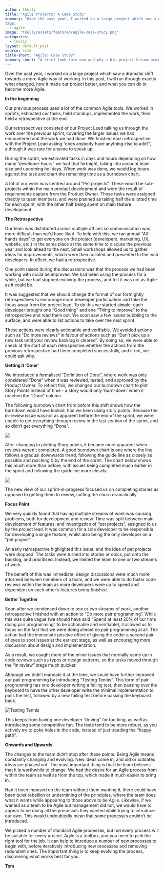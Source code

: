 ```yaml
---
author: tkelly
title: "Agile Projects: A Case Study"
summary: "Over the past year, I worked on a large project which saw a dramatic shift towards a more Agile way of working. In this post, I will run through exactly what changed, how it made our project better, and what you can do to become more Agile."
tags: 
  - agile
image: "tkelly/assets/featured/agile-case-study.png"
categories: 
  - tkelly
layout: default_post
source: site
title-short: "Agile: Case Study"
summary-short: "A brief look into how and why a big project became more agile."
---
```


Over the past year, I worked on a large project which saw a dramatic shift towards a more Agile way of working. In this post, I will run through exactly what changed, how it made our project better, and what you can do to become more Agile.

**In the beginning**

Our previous process used a lot of the common Agile tools. We worked in sprints, estimated our tasks, held standups, implemented the work, then held a retrospective at the end.

Our retrospectives consisted of our Project Lead talking us through the work over the previous sprint, covering the larger issues we had encountered and the work we had done. We finished each retrospective with the Project Lead asking “does anybody have anything else to add?”, although it was rare for anyone to speak up.

During the sprint, we estimated tasks in days and hours depending on how many “developer-hours” we had that fortnight, taking into account team size and upcoming holidays. When work was done, we would log hours against the task and chart the remaining time as a burndown chart.

A lot of our work was centred around “Pet projects”. These would be sub-projects within the main product development and were the result of requirements capture from the Product Owner. These tasks were assigned directly to team members, and were planned as taking half the allotted time for each sprint, with the other half being spent on main feature development.

**The Retrospective**

Our team was distributed across multiple offices so communication was more difficult than we'd have liked. To help with this, we ran annual “All-hands days” to get everyone on the project (developers, marketing, UX, website, etc.) in the same place at the same time to discuss the previous year and look ahead to the next. Small workshops allowed us to gather ideas for improvements, which were then collated and presented to the lead developers. In effect, we had a retrospective.

One point raised during the discussions was that the process we had been working with could be improved. We had been using the process for a while, but we had stopped evolving the process, and felt it was not as Agile as it could be.

It was suggested that we should change the format of our fortnightly retrospectives to encourage more developer participation and take the focus away from the project lead. To do this we started simple: each developer brought one “Good thing” and one “Thing to improve” to the retrospective and read them out. We soon saw a few issues bubbling to the surface, and were able to list actions to take over the next sprint.

These actions were clearly actionable and verifiable. We avoided actions such as “Do more reviews” in favour of actions such as “Don’t pick up a new task until your review backlog is cleared”. By doing so, we were able to check at the start of each retrospective whether the actions from the previous retrospective had been completed successfully, and if not, we could ask why.

**Getting it ‘Done’**

We introduced a formalised “Definition of Done”, where work was only considered “Done” when it was reviewed, tested, and approved by the Product Owner. To reflect this, we changed our burndown chart to plot Story Points instead of time - a story would only ‘burn-down’ when it reached the “Done” column.

The following burndown chart from before this shift shows how the burndown would have looked, had we been using story points. Because the in-review issue was not as apparent before the end of the sprint, we were unable to get everything through review in the last section of the sprint, and so didn’t get everything “Done”.

<img class="aligncenter" src="{{ site.baseurl }}/tkelly/assets/2014-12-01-agile-projects-a-case-study/burndown-before.png"/>

After changing to plotting Story points, it became more apparent when reviews weren’t completed. A good burndown chart is one where the line follows a gradual downwards trend, following the guide line as closely as possible and reaching 0 by the end of the sprint. The chart below shows this much more than before, with issues being completed much earlier in the sprint and following the guideline more closely.

<img class="aligncenter" src="{{ site.baseurl }}/tkelly/assets/2014-12-01-agile-projects-a-case-study/burndown-after.png"/>

The new view of our sprint-in-progress focused us on completing stories as opposed to getting them to review, cutting the churn dramatically.

**Focus Point**

We very quickly found that having multiple streams of work was causing problems, both for development and review. Time was split between main development of features, and investigation of “pet projects”, assigned to us by the project lead. It was common for a sole developer to be responsible for developing a single feature, whilst also being the only developer on a “pet project”.

An early retrospective highlighted this issue, and the idea of pet projects were dropped. The tasks were turned into stories or epics, put onto the backlog, and prioritised. Instead, we limited the team to one or two streams of work.

The benefit of this was immediate; design discussions were much more informed between members of a team, and we were able to do faster code reviews within the team as more developers were up to speed and dependent on each other’s features being finished.

**Better Together**

Soon after we condensed down to one or two streams of work, another retrospective finished with an action to “Do more pair programming”. While this was quite vague (we should have said “Spend at least 20% of our time doing pair programming” to be actionable and verifiable), it allowed us to focus on the fact that we were doing almost no pair programming at all. The action had the immediate positive effect of giving the coder a second pair of eyes to spot issues at the earliest stage, as well as encouraging more discussion about design and implementation.

As a result, we caught more of the minor issues that normally came up in code reviews such as typos or design patterns, so the tasks moved through the “In review” stage much quicker.

Although we didn’t mandate it at the time, we could have further improved our pair programming by introducing “Testing Tennis”. This form of pair programming has one developer writing a failing test, then passing over the keyboard to have the other developer write the minimal implementation to pass the test, followed by a new failing test before passing the keyboard back.

<img title="Testing Tennis" class="aligncenter" src="{{ site.baseurl }}/tkelly/assets/2014-12-01-agile-projects-a-case-study/testing-tennis.png"/>

This keeps from having one developer “driving” for too long, as well as introducing some competitive fun. The tests tend to be more robust, as you actively try to poke holes in the code, instead of just treading the “happy path”.

**Onwards and Upwards**

The changes to the team didn’t stop after these points. Being Agile means constantly changing and evolving. New ideas come in, and old or outdated ideas are phased out. The most important thing is that the team believes that it is worthwhile to change. We had the desire for an Agile process from within the team as well as from the top, which made it much easier to bring in.

Had it been imposed on the team without them wanting it, there could have been quiet rebellion or undermining of the principles, where the team does what it wants while appearing to those above to be Agile. Likewise, if we wanted as a team to be Agile but management did not, we would have to appear to be doing all the processes they wanted while trying to introduce our own. This would undoubtedly mean that some processes couldn’t be introduced.

We picked a number of standard Agile processes, but not every process will be suitable for every project. Agile is a toolbox, and you need to pick the right tool for the job. It can help to introduce a number of new processes to begin with, before iteratively introducing new processes and removing redundant ones. The important thing is to keep evolving the process, discovering what works best for you.

__Tom__
